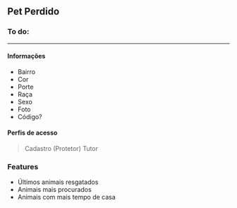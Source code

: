 ## Pet Perdido

### To do: 
---

#### Informações
- Bairro
- Cor
- Porte
- Raça
- Sexo
- Foto
- Código?

#### Perfis de acesso
> Cadastro (Protetor)
> Tutor

### Features
- Últimos animais resgatados
- Animais mais procurados
- Animais com mais tempo de casa